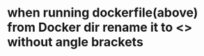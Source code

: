 # when running dockerfile(above) from Docker dir rename it to <<Dockerfile>> without angle brackets
